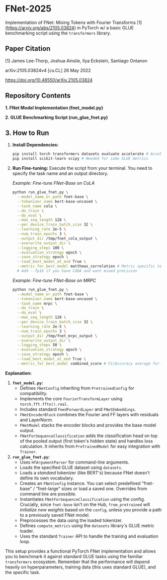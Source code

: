 # FNet-2025

Implementation of FNet: Mixing Tokens with Fourier Transforms [1] (https://arxiv.org/abs/2105.03824) in PyTorch w/ a basic GLUE benchmarking script using the `transformers` library.

## Paper Citation

[1] James Lee-Thorp, Joshua Ainslie, Ilya Eckstein, Santiago Ontanon

arXiv:2105.03824v4 [cs.CL] 26 May 2022 

https://doi.org/10.48550/arXiv.2105.03824

## Repository Contents

**1. FNet Model Implementation (fnet_model.py)**

**2. GLUE Benchmarking Script (run_glue_fnet.py)**

## 3. How to Run

1.  **Install Dependencies:**
    ```bash
    pip install torch transformers datasets evaluate accelerate # Accelerate needed for Trainer
    pip install scikit-learn scipy # Needed for some GLUE metrics
    ```
2.  **Run Fine-tuning:** Execute the script from your terminal. You need to specify the task name and an output directory.

    *Example: Fine-tune FNet-Base on CoLA*
    ```bash
    python run_glue_fnet.py \
      --model_name_or_path fnet-base \
      --tokenizer_name bert-base-uncased \
      --task_name cola \
      --do_train \
      --do_eval \
      --max_seq_length 128 \
      --per_device_train_batch_size 32 \
      --learning_rate 2e-5 \
      --num_train_epochs 3 \
      --output_dir /tmp/fnet_cola_output \
      --overwrite_output_dir \
      --logging_steps 100 \
      --evaluation_strategy epoch \
      --save_strategy epoch \
      --load_best_model_at_end True \
      --metric_for_best_model matthews_correlation # Metric specific to CoLA
      # Add --fp16 if you have CUDA and want mixed precision
    ```

    *Example: Fine-tune FNet-Base on MRPC*
    ```bash
    python run_glue_fnet.py \
      --model_name_or_path fnet-base \
      --tokenizer_name bert-base-uncased \
      --task_name mrpc \
      --do_train \
      --do_eval \
      --max_seq_length 128 \
      --per_device_train_batch_size 32 \
      --learning_rate 2e-5 \
      --num_train_epochs 3 \
      --output_dir /tmp/fnet_mrpc_output \
      --overwrite_output_dir \
      --logging_steps 50 \
      --evaluation_strategy epoch \
      --save_strategy epoch \
      --load_best_model_at_end True \
      --metric_for_best_model combined_score # F1/Accuracy average for MRPC
    ```

**Explanation:**

1.  **`fnet_model.py`:**
    *   Defines `FNetConfig` inheriting from `PretrainedConfig` for compatibility.
    *   Implements the core `FourierTransformLayer` using `torch.fft.fftn().real`.
    *   Includes standard `FeedForwardLayer` and `FNetEmbeddings`.
    *   `FNetEncoderBlock` combines the Fourier and FF layers with residuals and LayerNorm.
    *   `FNetModel` stacks the encoder blocks and provides the base model output.
    *   `FNetForSequenceClassification` adds the classification head on top of the pooled output (first token's hidden state) and handles loss calculation. It inherits from `PreTrainedModel` for easy integration with `Trainer`.
2.  **`run_glue_fnet.py`:**
    *   Uses `HfArgumentParser` for command-line arguments.
    *   Loads the specified GLUE dataset using `datasets`.
    *   Loads a *standard* tokenizer (like BERT's) because FNet doesn't define its own vocabulary.
    *   Creates an `FNetConfig` instance. You can select predefined "fnet-base" / "fnet-large" sizes or load a saved one. Overrides from command line are possible.
    *   Instantiates `FNetForSequenceClassification` using the config. Crucially, since `fnet-base` isn't on the Hub, `from_pretrained` will *initialize new weights* based on the `config`, unless you provide a path to a previously saved FNet model.
    *   Preprocesses the data using the loaded tokenizer.
    *   Defines `compute_metrics` using the `datasets` library's GLUE metric loader.
    *   Uses the standard `Trainer` API to handle the training and evaluation loop.

This setup provides a functional PyTorch FNet implementation and allows you to benchmark it against standard GLUE tasks using the familiar `transformers` ecosystem. Remember that the performance will depend heavily on hyperparameters, training data (this uses standard GLUE), and the specific task.
